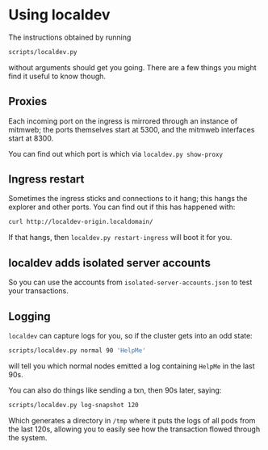 # Using localdev

The instructions obtained by running

```sh
scripts/localdev.py
```

without arguments should get you going. There are a few things you might find it useful to know though.

## Proxies

Each incoming port on the ingress is mirrored through an instance of mitmweb; the ports themselves start at 5300, and the mitmweb interfaces start at 8300. 

You can find out which port is which via `localdev.py show-proxy`

## Ingress restart

Sometimes the ingress sticks and connections to it hang; this hangs the explorer and other ports. You can find out if this has happened with:

```sh
curl http://localdev-origin.localdomain/
```

If that hangs, then `localdev.py restart-ingress` will boot it for you.

## localdev adds isolated server accounts

So you can use the accounts from `isolated-server-accounts.json` to test your transactions.

## Logging

`localdev` can capture logs for you, so if the cluster gets into an odd state:

```sh
scripts/localdev.py normal 90 'HelpMe'
```

will tell you which normal nodes emitted a log containing `HelpMe` in the last 90s.

You can also do things like sending a txn, then 90s later, saying:

```sh
scripts/localdev.py log-snapshot 120
```

Which generates a directory in `/tmp` where it puts the logs of all pods from the last 120s, allowing you to easily see how the transaction flowed through the system.



